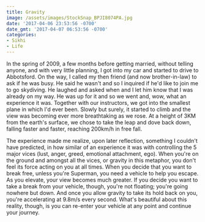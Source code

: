 ```yaml
---
title: Gravity
image: /assets/images/StockSnap_BPJI8074PA.jpg
date: '2017-04-06 23:53:56 -0700'
date_gmt: '2017-04-07 06:53:56 -0700'
categories:
- Sikhi
- Life
---
```

<p>In the spring of 2009, a few months before getting married, without telling anyone, and with very little planning, I got into my car and started to drive to Abbotsford. On the way, I called my then friend (and now brother-in-law) to ask if he was busy. He said he wasn't and so I inquired if he'd like to join me to go skydiving. He laughed and asked when and I let him know that I was already on my way. He was up for it and so we went and, wow, what an experience it was. Together with our instructors, we got into the smallest plane in which I'd ever been. Slowly but surely, it started to climb and the view was becoming ever more breathtaking as we rose. At a height of 3KM from the earth's surface, we chose to take the leap and dove back down, falling faster and faster, reaching 200km/h in free fall.</p>
<p>The experience made me realize, upon later reflection, something I couldn't have predicted, in how similar of an experience it was with controlling the 5 major vices (lust, anger, greed, emotional attachment, ego). When you're on the ground and amongst all the vices, or gravity in this metaphor, you don't feel its force acting on you at all times. When you decide that you want to break free, unless you're Superman, you need a vehicle to help you escape. As you elevate, your view becomes much greater. If you decide you want to take a break from your vehicle, though, you're not floating; you're going nowhere but down. And once you allow gravity to take its hold back on you, you're accelerating at 9.8m/s every second. What's beautiful about this reality, though, is you can re-enter your vehicle at any point and continue your journey.</p>
